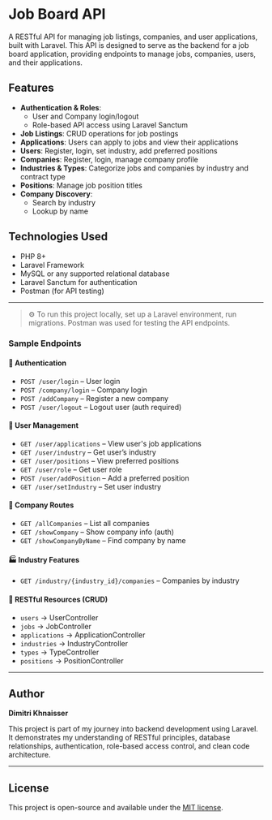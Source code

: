 # Job Board API

A RESTful API for managing job listings, companies, and user applications, built with Laravel. This API is designed to serve as the backend for a job board application, providing endpoints to manage jobs, companies, users, and their applications.

## Features

- **Authentication & Roles**:
  - User and Company login/logout
  - Role-based API access using Laravel Sanctum
- **Job Listings**: CRUD operations for job postings
- **Applications**: Users can apply to jobs and view their applications
- **Users**: Register, login, set industry, add preferred positions
- **Companies**: Register, login, manage company profile
- **Industries & Types**: Categorize jobs and companies by industry and contract type
- **Positions**: Manage job position titles
- **Company Discovery**:
  - Search by industry
  - Lookup by name

## Technologies Used

- PHP 8+
- Laravel Framework
- MySQL or any supported relational database
- Laravel Sanctum for authentication
- Postman (for API testing)

---


>⚙️ To run this project locally, set up a Laravel environment, run migrations.
> Postman was used for testing the API endpoints.


### Sample Endpoints

#### 🔐 Authentication
- `POST /user/login` – User login
- `POST /company/login` – Company login
- `POST /addCompany` – Register a new company
- `POST /user/logout` – Logout user (auth required)

#### 👤 User Management
- `GET /user/applications` – View user's job applications
- `GET /user/industry` – Get user’s industry
- `GET /user/positions` – View preferred positions
- `GET /user/role` – Get user role
- `POST /user/addPosition` – Add a preferred position
- `GET /user/setIndustry` – Set user industry

#### 🏢 Company Routes
- `GET /allCompanies` – List all companies
- `GET /showCompany` – Show company info (auth)
- `GET /showCompanyByName` – Find company by name

#### 🏭 Industry Features
- `GET /industry/{industry_id}/companies` – Companies by industry

#### 📄 RESTful Resources (CRUD)
- `users` → UserController
- `jobs` → JobController
- `applications` → ApplicationController
- `industries` → IndustryController
- `types` → TypeController
- `positions` → PositionController

---

## Author

**Dimitri Khnaisser**

This project is part of my journey into backend development using Laravel. It demonstrates my understanding of RESTful principles, database relationships, authentication, role-based access control, and clean code architecture.

---

## License

This project is open-source and available under the [MIT license](LICENSE).
